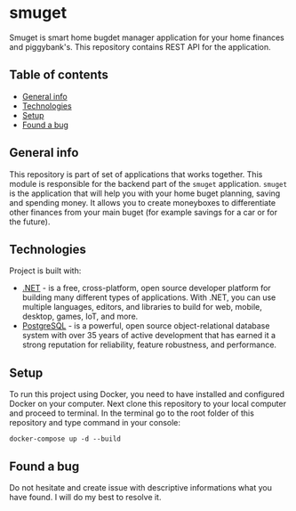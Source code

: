 # smuget
Smuget is smart home bugdet manager application for your home finances and piggybank's. This repository contains REST API for the application.

## Table of contents
- [General info](#general-info)
- [Technologies](#technologies)
- [Setup](#setup)
- [Found a bug](#found-a-bug)
<!-- - [Usage](#usage)
- [How to contribute](#how-to-contribute) -->

## General info
This repository is part of set of applications that works together. This module is responsible for the backend part of the `smuget` application.
`smuget` is the application that will help you with your home buget planning, saving and spending money. It allows you to create moneyboxes to differentiate other finances from your main buget (for example savings for a car or for the future).

## Technologies
Project is built with:
- [.NET](https://docs.microsoft.com/pl-pl/dotnet) - is a free, cross-platform, open source developer platform for building many different types of applications. With .NET, you can use multiple languages, editors, and libraries to build for web, mobile, desktop, games, IoT, and more.
- [PostgreSQL](https://www.postgresql.org/) - is a powerful, open source object-relational database system with over 35 years of active development that has earned it a strong reputation for reliability, feature robustness, and performance.

## Setup
To run this project using Docker, you need to have installed and configured Docker on your computer.
Next clone this repository to your local computer and proceed to terminal. In the terminal go to the root folder of this repository and type command in your console:

```text
docker-compose up -d --build
```

<!-- ## Usage  -->

<!-- ## How to contribute -->

## Found a bug
Do not hesitate and create issue with descriptive informations what you have found. I will do my best to resolve it. 
